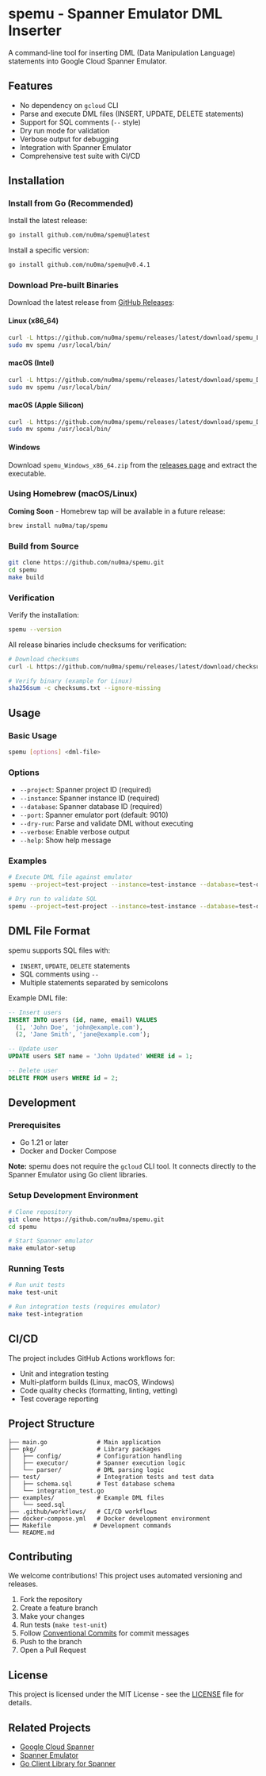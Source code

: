 # spemu - Spanner Emulator DML Inserter

A command-line tool for inserting DML (Data Manipulation Language) statements into Google Cloud Spanner Emulator.

## Features

- No dependency on `gcloud` CLI
- Parse and execute DML files (INSERT, UPDATE, DELETE statements)
- Support for SQL comments (`--` style)
- Dry run mode for validation
- Verbose output for debugging
- Integration with Spanner Emulator
- Comprehensive test suite with CI/CD

## Installation

### Install from Go (Recommended)

Install the latest release:
```bash
go install github.com/nu0ma/spemu@latest
```

Install a specific version:
```bash
go install github.com/nu0ma/spemu@v0.4.1
```

### Download Pre-built Binaries

Download the latest release from [GitHub Releases](https://github.com/nu0ma/spemu/releases):

#### Linux (x86_64)
```bash
curl -L https://github.com/nu0ma/spemu/releases/latest/download/spemu_Linux_x86_64.tar.gz | tar xz
sudo mv spemu /usr/local/bin/
```

#### macOS (Intel)
```bash
curl -L https://github.com/nu0ma/spemu/releases/latest/download/spemu_Darwin_x86_64.tar.gz | tar xz
sudo mv spemu /usr/local/bin/
```

#### macOS (Apple Silicon)
```bash
curl -L https://github.com/nu0ma/spemu/releases/latest/download/spemu_Darwin_arm64.tar.gz | tar xz
sudo mv spemu /usr/local/bin/
```

#### Windows
Download `spemu_Windows_x86_64.zip` from the [releases page](https://github.com/nu0ma/spemu/releases) and extract the executable.

### Using Homebrew (macOS/Linux)

**Coming Soon** - Homebrew tap will be available in a future release:
```bash
brew install nu0ma/tap/spemu
```

### Build from Source

```bash
git clone https://github.com/nu0ma/spemu.git
cd spemu
make build
```

### Verification

Verify the installation:
```bash
spemu --version
```

All release binaries include checksums for verification:
```bash
# Download checksums
curl -L https://github.com/nu0ma/spemu/releases/latest/download/checksums.txt

# Verify binary (example for Linux)
sha256sum -c checksums.txt --ignore-missing
```

## Usage

### Basic Usage

```bash
spemu [options] <dml-file>
```

### Options

- `--project`: Spanner project ID (required)
- `--instance`: Spanner instance ID (required)  
- `--database`: Spanner database ID (required)
- `--port`: Spanner emulator port (default: 9010)
- `--dry-run`: Parse and validate DML without executing
- `--verbose`: Enable verbose output
- `--help`: Show help message

### Examples

```bash
# Execute DML file against emulator
spemu --project=test-project --instance=test-instance --database=test-database ./examples/seed.sql

# Dry run to validate SQL
spemu --project=test-project --instance=test-instance --database=test-database --dry-run ./examples/seed.sql
```

## DML File Format

spemu supports SQL files with:
- `INSERT`, `UPDATE`, `DELETE` statements
- SQL comments using `--`
- Multiple statements separated by semicolons

Example DML file:
```sql
-- Insert users
INSERT INTO users (id, name, email) VALUES 
  (1, 'John Doe', 'john@example.com'),
  (2, 'Jane Smith', 'jane@example.com');

-- Update user
UPDATE users SET name = 'John Updated' WHERE id = 1;

-- Delete user
DELETE FROM users WHERE id = 2;
```

## Development

### Prerequisites

- Go 1.21 or later
- Docker and Docker Compose

**Note:** spemu does not require the `gcloud` CLI tool. It connects directly to the Spanner Emulator using Go client libraries.

### Setup Development Environment

```bash
# Clone repository
git clone https://github.com/nu0ma/spemu.git
cd spemu

# Start Spanner emulator
make emulator-setup
```

### Running Tests

```bash
# Run unit tests
make test-unit

# Run integration tests (requires emulator)
make test-integration
```

## CI/CD

The project includes GitHub Actions workflows for:
- Unit and integration testing
- Multi-platform builds (Linux, macOS, Windows)
- Code quality checks (formatting, linting, vetting)
- Test coverage reporting

## Project Structure

```
├── main.go              # Main application
├── pkg/                 # Library packages
│   ├── config/          # Configuration handling
│   ├── executor/        # Spanner execution logic
│   └── parser/          # DML parsing logic
├── test/                # Integration tests and test data
│   ├── schema.sql       # Test database schema
│   └── integration_test.go
├── examples/            # Example DML files
│   └── seed.sql
├── .github/workflows/   # CI/CD workflows
├── docker-compose.yml   # Docker development environment
├── Makefile            # Development commands
└── README.md
```

## Contributing

We welcome contributions! This project uses automated versioning and releases.

1. Fork the repository
2. Create a feature branch
3. Make your changes
4. Run tests (`make test-unit`)
5. Follow [Conventional Commits](https://www.conventionalcommits.org/) for commit messages
6. Push to the branch
7. Open a Pull Request

## License

This project is licensed under the MIT License - see the [LICENSE](LICENSE) file for details.

## Related Projects

- [Google Cloud Spanner](https://cloud.google.com/spanner)
- [Spanner Emulator](https://cloud.google.com/spanner/docs/emulator)
- [Go Client Library for Spanner](https://pkg.go.dev/cloud.google.com/go/spanner)